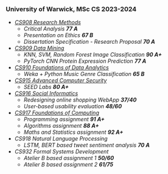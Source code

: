 ### University of Warwick, MSc CS 2023-2024



- *<u>CS908 Research Methods</u>*
  - *Critical Analysis    **77 A***
  - *Presentation on Ethics    **67 B***
  - *Dissertation Specification - Research Proposal    **70 A***
- *<u>CS909 Data Mining</u>*
  - *KNN, SVM, Random Forest Image Classification    **90 A+***
  - *PyTorch CNN Protein Expression Prediction    **77 A***
- *<u>CS910 Foundations of Data Analytics</u>*
  - *Weka + Python Music Genre Classification    **65 B***
- *<u>CS915 Advanced Computer Security</u>*
  - *SEED Labs     **80 A+***
- *<u>CS916 Social Informatics</u>*
  - *Redesigning online shopping WebApp    **37/40***
  - *User-based usability evaluation    **48/60***
- *<u>CS917 Foundations of Computing</u>*
  - *Programming assignment    **91 A+***
  - *Algorithms assignment    **88 A+***
  - *Maths and Statistics assignment    **92 A+***
- *CS918 Natural Language Processing*
  - *LSTM, BERT based tweet sentiment analysis    **70 A***
- *CS932 Formal Systems Development*
  - *Atelier B based assignment 1    **50/60***
  - *Atelier B based assignment 2    **61/75***
